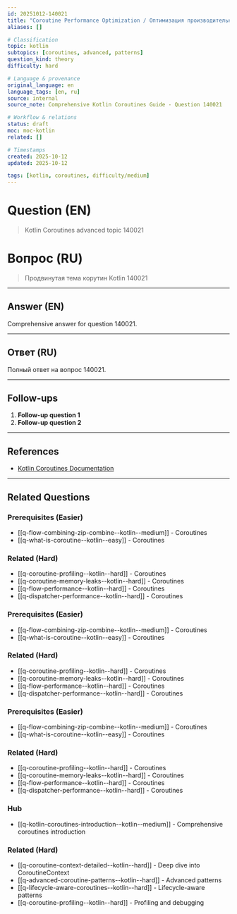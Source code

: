 ```yaml
---
id: 20251012-140021
title: "Coroutine Performance Optimization / Оптимизация производительности корутин"
aliases: []

# Classification
topic: kotlin
subtopics: [coroutines, advanced, patterns]
question_kind: theory
difficulty: hard

# Language & provenance
original_language: en
language_tags: [en, ru]
source: internal
source_note: Comprehensive Kotlin Coroutines Guide - Question 140021

# Workflow & relations
status: draft
moc: moc-kotlin
related: []

# Timestamps
created: 2025-10-12
updated: 2025-10-12

tags: [kotlin, coroutines, difficulty/medium]
---
```

# Question (EN)
> Kotlin Coroutines advanced topic 140021

# Вопрос (RU)
> Продвинутая тема корутин Kotlin 140021

---

## Answer (EN)

Comprehensive answer for question 140021.

---

## Ответ (RU)

Полный ответ на вопрос 140021.

---

## Follow-ups

1. **Follow-up question 1**
2. **Follow-up question 2**

---

## References

- [Kotlin Coroutines Documentation](https://kotlinlang.org/docs/coroutines-overview.html)

---

## Related Questions

### Prerequisites (Easier)
- [[q-flow-combining-zip-combine--kotlin--medium]] - Coroutines
- [[q-what-is-coroutine--kotlin--easy]] - Coroutines

### Related (Hard)
- [[q-coroutine-profiling--kotlin--hard]] - Coroutines
- [[q-coroutine-memory-leaks--kotlin--hard]] - Coroutines
- [[q-flow-performance--kotlin--hard]] - Coroutines
- [[q-dispatcher-performance--kotlin--hard]] - Coroutines
### Prerequisites (Easier)
- [[q-flow-combining-zip-combine--kotlin--medium]] - Coroutines
- [[q-what-is-coroutine--kotlin--easy]] - Coroutines

### Related (Hard)
- [[q-coroutine-profiling--kotlin--hard]] - Coroutines
- [[q-coroutine-memory-leaks--kotlin--hard]] - Coroutines
- [[q-flow-performance--kotlin--hard]] - Coroutines
- [[q-dispatcher-performance--kotlin--hard]] - Coroutines
### Prerequisites (Easier)
- [[q-flow-combining-zip-combine--kotlin--medium]] - Coroutines
- [[q-what-is-coroutine--kotlin--easy]] - Coroutines

### Related (Hard)
- [[q-coroutine-profiling--kotlin--hard]] - Coroutines
- [[q-coroutine-memory-leaks--kotlin--hard]] - Coroutines
- [[q-flow-performance--kotlin--hard]] - Coroutines
- [[q-dispatcher-performance--kotlin--hard]] - Coroutines
### Hub
- [[q-kotlin-coroutines-introduction--kotlin--medium]] - Comprehensive coroutines introduction

### Related (Hard)
- [[q-coroutine-context-detailed--kotlin--hard]] - Deep dive into CoroutineContext
- [[q-advanced-coroutine-patterns--kotlin--hard]] - Advanced patterns
- [[q-lifecycle-aware-coroutines--kotlin--hard]] - Lifecycle-aware patterns
- [[q-coroutine-profiling--kotlin--hard]] - Profiling and debugging
